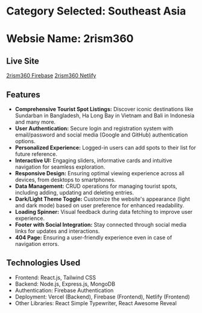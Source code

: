 # Category Selected: Southeast Asia

# Websie Name: 2rism360

## Live Site

[2rism360 Firebase](tourism360-ewu.web.app)
[2rism360 Netlify](2rism360.netlify.app)

## Features

- **Comprehensive Tourist Spot Listings:** Discover iconic destinations like Sundarban in Bangladesh, Ha Long Bay in Vietnam and Bali in Indonesia and many more.
- **User Authentication:** Secure login and registration system with email/password and social media (Google and GitHub) authentication options.
- **Personalized Experience:** Logged-in users can add spots to their list for future reference.
- **Interactive UI:** Engaging sliders, informative cards and intuitive navigation for seamless exploration.
- **Responsive Design:** Ensuring optimal viewing experience across all devices, from desktops to smartphones.
- **Data Management:** CRUD operations for managing tourist spots, including adding, updating and deleting entries.
- **Dark/Light Theme Toggle:** Customize the website's appearance (light and dark mode) based on user preference for enhanced readability.
- **Loading Spinner:** Visual feedback during data fetching to improve user experience.
- **Footer with Social Integration:** Stay connected through social media links for updates and interactions.
- **404 Page:** Ensuring a user-friendly experience even in case of navigation errors.

## Technologies Used

- Frontend: React.js, Tailwind CSS
- Backend: Node.js, Express.js, MongoDB
- Authentication: Firebase Authentication
- Deployment: Vercel (Backend), Firebase (Frontend), Netlify (Frontend)
- Other Libraries: React Simple Typewriter, React Awesome Reveal